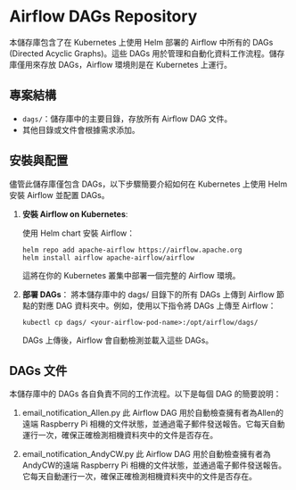 # Airflow DAGs Repository

本儲存庫包含了在 Kubernetes 上使用 Helm 部署的 Airflow 中所有的 DAGs (Directed Acyclic Graphs)。這些 DAGs 用於管理和自動化資料工作流程。儲存庫僅用來存放 DAGs，Airflow 環境則是在 Kubernetes 上運行。

## 專案結構

- `dags/`：儲存庫中的主要目錄，存放所有 Airflow DAG 文件。
- 其他目錄或文件會根據需求添加。

## 安裝與配置

儘管此儲存庫僅包含 DAGs，以下步驟簡要介紹如何在 Kubernetes 上使用 Helm 安裝 Airflow 並配置 DAGs。

1. **安裝 Airflow on Kubernetes**:

   使用 Helm chart 安裝 Airflow：

   ```
   helm repo add apache-airflow https://airflow.apache.org
   helm install airflow apache-airflow/airflow
   ```

   這將在你的 Kubernetes 叢集中部署一個完整的 Airflow 環境。

2. **部署 DAGs**：
   將本儲存庫中的 dags/ 目錄下的所有 DAGs 上傳到 Airflow 節點的對應 DAG 資料夾中。例如，使用以下指令將 DAGs 上傳至 Airflow：
   ```
   kubectl cp dags/ <your-airflow-pod-name>:/opt/airflow/dags/
   ```
   DAGs 上傳後，Airflow 會自動檢測並載入這些 DAGs。

## DAGs 文件

本儲存庫中的 DAGs 各自負責不同的工作流程。以下是每個 DAG 的簡要說明：

1. email_notification_Allen.py
   此 Airflow DAG 用於自動檢查擁有者為Allen的遠端 Raspberry Pi 相機的文件狀態，並通過電子郵件發送報告。它每天自動運行一次，確保正確檢測相機資料夾中的文件是否存在。

2. email_notification_AndyCW.py
   此 Airflow DAG 用於自動檢查擁有者為AndyCW的遠端 Raspberry Pi 相機的文件狀態，並通過電子郵件發送報告。它每天自動運行一次，確保正確檢測相機資料夾中的文件是否存在。

